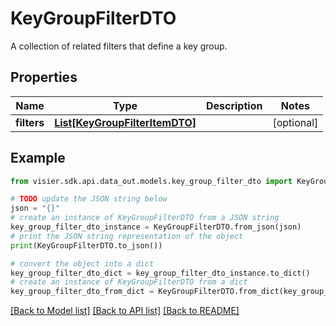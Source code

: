 # KeyGroupFilterDTO

A collection of related filters that define a key group.

## Properties

Name | Type | Description | Notes
------------ | ------------- | ------------- | -------------
**filters** | [**List[KeyGroupFilterItemDTO]**](KeyGroupFilterItemDTO.md) |  | [optional] 

## Example

```python
from visier.sdk.api.data_out.models.key_group_filter_dto import KeyGroupFilterDTO

# TODO update the JSON string below
json = "{}"
# create an instance of KeyGroupFilterDTO from a JSON string
key_group_filter_dto_instance = KeyGroupFilterDTO.from_json(json)
# print the JSON string representation of the object
print(KeyGroupFilterDTO.to_json())

# convert the object into a dict
key_group_filter_dto_dict = key_group_filter_dto_instance.to_dict()
# create an instance of KeyGroupFilterDTO from a dict
key_group_filter_dto_from_dict = KeyGroupFilterDTO.from_dict(key_group_filter_dto_dict)
```
[[Back to Model list]](../README.md#documentation-for-models) [[Back to API list]](../README.md#documentation-for-api-endpoints) [[Back to README]](../README.md)


